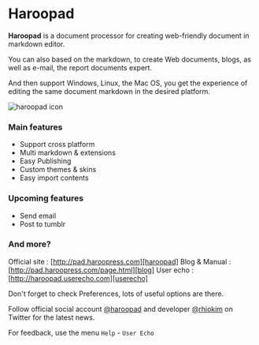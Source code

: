 # Haroopad

**Haroopad** is a document processor for creating web-friendly document in markdown editor.

You can also based on the markdown, to create Web documents, blogs, as well as e-mail, the report documents expert.

And then support Windows, Linux, the Mac OS, you get the experience of editing the same document markdown in the desired platform.

![haroopad icon](http://pad.haroopress.com/assets/images/logo-small.png)

### Main features

* Support cross platform
* Multi markdown & extensions
* Easy Publishing
* Custom themes & skins
* Easy import contents

### Upcoming features

* Send email
* Post to tumblr

### And more?

Official site : [http://pad.haroopress.com][haroopad]
Blog & Manual : [http://pad.haroopress.com/page.html][blog]
User echo : [http://haroopad.userecho.com][userecho]

Don't forget to check Preferences, lots of useful options are there.

Follow official social account [@haroopad](https://twitter.com/haroopad) and developer [@rhiokim](https://twitter.com/rhiokim) on Twitter for the latest news.

For feedback, use the menu `Help` - `User Echo`

[haroopad]: http://pad.haroopress.com
[blog]: http://pad.haroopress.com/page.html
[userecho]: http://haroopad.userecho.com